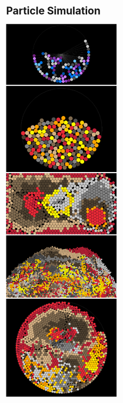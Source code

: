 # Particle Simulation

<img src="./assets/image1.png" width="300">
<img src="./assets/image2.png" width="300">
<img src="./assets/image3.png" width="300">
<img src="./assets/image4.png" width="300">
<img src="./assets/image5.png" width="300">
